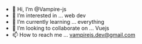 - 👋 Hi, I’m @Vampire-js
- 👀 I’m interested in ... web dev
- 🌱 I’m currently learning ... everything
- 💞️ I’m looking to collaborate on ... Vuejs
- 📫 How to reach me ... vampirejs.dev@gmail.com 
